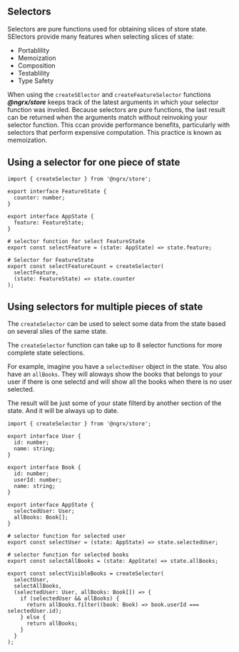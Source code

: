 ## Selectors
Selectors are pure functions used for obtaining slices of store state. SElectors provide many features when selecting slices of state:
- Portablility
- Memoization
- Composition
- Testablility
- Type Safety

When using the `createSElector` and `createFeatureSelector` functions ___@ngrx/store___ keeps track of the latest arguments in which your selector function was involed. Because selectors are pure functions, the last result can be returned when the arguments match without reinvoking your selector function. This ccan provide performance benefits, particularly with selectors that perform expensive computation. This practice is known as memoization.

## Using a selector for one piece of state
```
import { createSelector } from '@ngrx/store';

export interface FeatureState {
  counter: number;
}

export interface AppState {
  feature: FeatureState;
}

# selector function for select FeatureState
export const selectFeature = (state: AppState) => state.feature;

# Selector for FeatureState
export const selectFeatureCount = createSelector(
  selectFeature,
  (state: FeatureState) => state.counter
);
```

## Using selectors for multiple pieces of state
The `createSelector` can be used to select some data from the state based on several slies of the same state.

The `createSelector` function can take up to 8 selector functions for more complete state selections.

For example, imagine you have a `selectedUser` object in the state. You also have an `allBooks`. They will aloways show the books that belongs to your user if there is one selectd and will show all the books when there is no user selected.

The result will be just some of your state filterd by another section of the state. And it will be always up to date.

```
import { createSelector } from '@ngrx/store';

export interface User {
  id: number;
  name: string;
}

export interface Book {
  id: number;
  userId: number;
  name: string;
}

export interface AppState {
  selectedUser: User;
  allBooks: Book[];
}

# selector function for selected user
export const selectUser = (state: AppState) => state.selectedUser;

# selector function for selected books
export const selectAllBooks = (state: AppState) => state.allBooks;

export const selectVisibleBooks = createSelector(
  selectUser,
  selectAllBooks,
  (selectedUser: User, allBooks: Book[]) => {
    if (selectedUser && allBooks) {
      return allBooks.filter((book: Book) => book.userId === selectedUser.id);
    } else {
      return allBooks;
    }
  }
);
```
